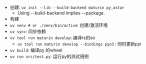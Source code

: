 - 创建: `uv init --lib --build-backend maturin py_astar`
    - Using --build-backend implies --package.
- 构建
- `uv venv # or ./venv/bin/active`: 创建/激活环境
- `uv sync`: 同步依赖
- `uv tool run maturin develop`: 编译rs的so
  - `uv tool run maturin develop --bindings pyo3` : 同时更新pyi
- `uv build`: 编译py 的wheel
- `uv run src/test.py`: 运行py的测试用例